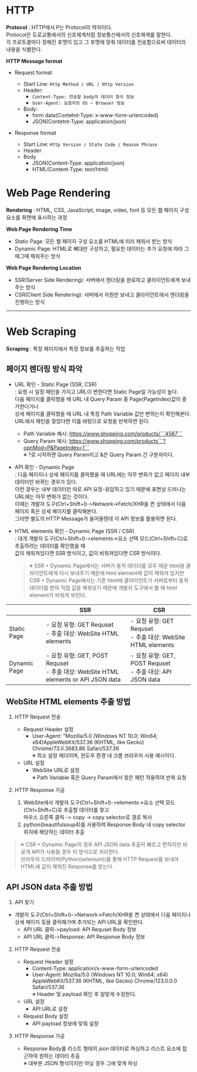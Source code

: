 # HTTP

**Protocol** : HTTP에서 P는 Protocol의 약자이다.   
Protocol은 도로교통에서의 신호체계처럼 정보통신에서의 신호체계를 말한다.   
각 프로토콜마다 정해진 포맷이 있고 그 포맷에 맞춰 데이터를 전송함으로써 데이터의 내용을 식별한다.

**HTTP Message format**
- Request format
  - Start Line: ```Http Method / URL / Http Version```
  - Header: 
    - ```Content-Type: 전송할 body의 데이터 형식 정보```
    - ```User-Agent: 요청자의 OS ~ Browser 정보```
  - Body:
    - form data(Contetnt-Type: x-www-form-urlencoded)
    - JSON(Contetnt-Type: application/json)

- Response format
  - Start Line: ```Http Version / State Code / Reason Phrase```
  - Header
  - Body
    - JSON(Content-Type: application/json)
    - HTML(Content-Type: text/html)


# Web Page Rendering

**Rendering** : HTML, CSS, JavaScript, image, video, font 등 모든 웹 페이지 구성 요소를 화면에 표시하는 과정  

**Web Page Rendering Time**
- Static Page: 모든 웹 페이지 구성 요소를 HTML에 미리 채워서 받는 방식
- Dynamic Page: HTML로 뼈대만 구성하고, 필요한 데이터는 추가 요청에 따라 그때그때 채워주는 방식

**Web Page Rendering Location**
- SSR(Server Side Rendering): 서버에서 렌더링을 완료하고 클라이언트에게 보내주는 방식
- CSR(Client Side Rendering): 서버에서 자원만 보내고 클라이언트에서 렌더링을 진행하는 방식


---------------------------------------------------------------------------------------------------------------------------------


# Web Scraping

**Scraping** : 특정 페이지에서 특정 정보를 추출하는 작업  

## 페이지 렌더링 방식 파악
  
  - URL 확인 - Static Page (SSR, CSR)  
   : 요청 시 일정 패턴을 가지고 URL이 변한다면 Static Page일 가능성이 높다.  
   다음 페이지를 클릭했을 때 URL 내 Query Param 중 Page(PageIndex)값이 증가한다거나  
   상세 페이지를 클릭했을 때 URL 내 특정 Path Variable 값만 변하는지 확인해본다.  
   URL에서 패턴을 찾았다면 이를 바탕으로 요청을 반복하면 된다.
      - Path Variable 예시: https://www.shopping.com/products/```4567```
      - Query Param 예시: https://www.shopping.com/products```?opnMod=P&PageIndex=1```  
      ※ ?로 시작하면 Query Param이고 &은 Query Param 간 구분자이다.

  - API 확인 - Dynamic Page   
   : 다음 페이지나 상세 페이지를 클릭했을 때 URL에는 아무 변화가 없고 페이지 내부 데이터만 바뀌는 경우가 있다.  
   이런 경우는 내부 데이터만 따로 API 요청-응답하고 있기 때문에 표면상 드러나는 URL에는 아무 변화가 없는 것이다.  
   이때는 개발자 도구(Ctrl+Shift+I)->Network->Fetch/XHR을 켠 상태에서 다음 페이지 혹은 상세 페이지를 클릭해본다.  
   그러면 별도의 HTTP Message가 들어올텐데 이 API 정보를 활용하면 된다.  

  - HTML elements 확인 - Dynamic Page (SSR / CSR)   
   : 대개 개발자 도구(Ctrl+Shift+I)->elements->요소 선택 모드(Ctrl+Shift+C)로 추출하려는 데이터를 확인했을 때   
   값이 채워져있다면 SSR 방식이고, 값이 비워져있다면 CSR 방식이다.  
    >※ SSR + Dynamic Page에서는 서버가 동적 데이터를 모두 채운 html을 클라이언트에게 다시 보내주기 때문에 html element에 값이 채워져 있지만  
    CSR + Dynamic Page에서는 기존 html에 클라이언트가 서버로부터 동적 데이터를 받아 직접 값을 채워넣기 때문에 개발자 도구에서 볼 때 html element가 비워져 보인다.


 <table><thead>
  <tr>
    <th></th>
    <th>SSR</th>
    <th>CSR</th>
  </tr></thead>
<tbody>
  <tr>
    <td>Static Page</td>
    <td> - 요청 유형: GET Requset<br>  - 추출 대상: WebSite HTML elements </td>
    <td> - 요청 유형: GET Requset<br>  - 추출 대상: WebSite HTML elements</td>
  </tr>
  <tr>
    <td>Dynamic Page</td>
    <td> - 요청 유형: GET, POST Requset<br>  - 추출 대상: WebSite HTML elements or API JSON data</td>
    <td> - 요청 유형: GET, POST Requset<br>  - 추출 대상: API JSON data</td>
  </tr>
</tbody>
</table>

## WebSite HTML elements 추출 방법

  1. HTTP Request 전송
      - Request Header 설정
        - User-Agent: "Mozilla/5.0 (Windows NT 10.0; Win64; x64)AppleWebKit/537.36 (KHTML, like Gecko) Chrome/73.0.3683.86 Safari/537.36  
       ※ 최소 설정 헤더이며, 윈도우 환경 내 크롬 브라우저 사용 예시이다.  
      - URL 설정  
        - WebSite URL로 설정  
      ※ Path Variable 혹은 Query Param에서 찾은 패턴 적용하여 반복 요청

  2. HTTP Response 가공
     1. WebSite에서 개발자 도구(Ctrl+Shift+I)->elements->요소 선택 모드(Ctrl+Shift+C)로 추출할 데이터를 찾고  
      마우스 오른쪽 클릭 -> copy -> copy selector로 경로 복사
     2. python(beautifulsoup4)를 사용하여 Response Body 내 copy selector 위치에 해당하는 데이터 추출  
  > ※ CSR + Dynamic Page의 경우 API JSON data 추출이 빠르고 편하지만 비공개 API가 사용될 경우 이 방식으로 처리한다.  
  브라우저 드라이버(Python(selenium))를 통해 HTTP Request를 보내야 HTML에 값이 채워진 Response를 받는다.

## API JSON data 추출 방법

  1. API 찾기  
  - 개발자 도구(Ctrl+Shift+I)->Network->Fetch/XHR을 켠 상태에서 다음 페이지나 상세 페이지 등을 클릭해가며 추가되는 API URL을 확인한다.
    - API URL 클릭->payload: API Requset Body 정보
    - API URL 클릭->Response: API Response Body 정보
  2. HTTP Request 전송  
     - Request Header 설정
        - Content-Type: application/x-www-form-urlencoded  
        - User-Agent: Mozilla/5.0 (Windows NT 10.0; Win64; x64) AppleWebKit/537.36 (KHTML, like Gecko) Chrome/123.0.0.0 Safari/537.36  
        ※ Header 및 payload 확인 후 알맞게 수정한다.
     - URL 설정  
        - API URL로 설정  
     - Request Body 설정
         - API payload 정보에 맞춰 설정
  
  3. HTTP Response 가공
     - Response Body를 리스트 형태의 json 데이터로 파싱하고 리스트 요소에 접근하여 원하는 데이터 추출  
     ※ 대부분 JSON 형식이지만 아닐 경우 그에 맞게 파싱

